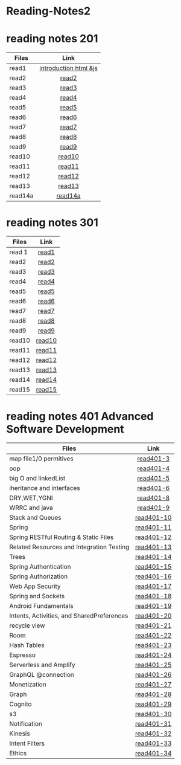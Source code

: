 # Reading-Notes2

# reading notes 201

| Files   |                                      Link                                       |
| ------- | :-----------------------------------------------------------------------------: |
| read1   | [introduction html &js](https://tamara97-b.github.io/reading-notes/read1htmljs) |
| read2   |            [read2](https://tamara97-b.github.io/reading-notes/read2)            |
| read3   |            [read3](https://tamara97-b.github.io/reading-notes/read3)            |
| read4   |            [read4](https://tamara97-b.github.io/reading-notes/read4)            |
| read5   |            [read5](https://tamara97-b.github.io/reading-notes/read5)            |
| read6   |            [read6](https://tamara97-b.github.io/reading-notes/read6)            |
| read7   |            [read7](https://tamara97-b.github.io/reading-notes/read7)            |
| read8   |            [read8](https://tamara97-b.github.io/reading-notes/read8)            |
| read9   |            [read9](https://tamara97-b.github.io/reading-notes/read9)            |
| read10  |           [read10](https://tamara97-b.github.io/reading-notes/read10)           |
| read11  |           [read11](https://tamara97-b.github.io/reading-notes/read11)           |
| read12  |           [read12](https://tamara97-b.github.io/reading-notes/read12)           |
| read13  |           [read13](https://tamara97-b.github.io/reading-notes/read13)           |
| read14a |          [read14a](https://tamara97-b.github.io/reading-notes/read14a)          |

# reading notes 301

| Files  |        Link         |
| ------ | :-----------------: |
| read 1 |  [read1](read1.md)  |
| read2  |  [read2](read2.md)  |
| read3  |  [read3](read3.md)  |
| read4  |  [read4](read4.md)  |
| read5  |  [read5](read5.md)  |
| read6  |  [read6](read6.md)  |
| read7  |  [read7](read7.md)  |
| read8  |  [read8](read8.md)  |
| read9  |  [read9](read9.md)  |
| read10 | [read10](read10.md) |
| read11 | [read11](read11.md) |
| read12 | [read12](read12.md) |
| read13 | [read13](read13.md) |
| read14 | [read14](read14.md) |
| read15 | [read15](read15.md) |

# reading notes 401 Advanced Software Development

| Files                                      |            Link             |
| ------------------------------------------ | :-------------------------: |
| map file1/0 permitives                     |  [read401-3](read401-3.md)  |
| oop                                        |  [read401-4](read401-4.md)  |
| big O and linkedList                       |  [read401-5](read401-5.md)  |
| iheritance and interfaces                  |  [read401-6](read401-6.md)  |
| DRY,WET,YGNI                               |  [read401-8](read401-8.md)  |
| WRRC and java                              |  [read401-9](read401-9.md)  |
| Stack and Queues                           | [read401-10](read401-10.md) |
| Spring                                     | [read401-11](read401-11.md) |
| Spring RESTful Routing & Static Files      | [read401-12](read401-12.md) |
| Related Resources and Integration Testing  | [read401-13](read401-13.md) |
| Trees                                      | [read401-14](read401-14.md) |
| Spring Authentication                      | [read401-15](read401-15.md) |
| Spring Authorization                       | [read401-16](read401-16.md) |
| Web App Security                           | [read401-17](read401-17.md) |
| Spring and Sockets                         | [read401-18](read401-18.md) |
| Android Fundamentals                       | [read401-19](read401-19.md) |
| Intents, Activities, and SharedPreferences | [read401-20](read401-20.md) |
| recycle view                               | [read401-21](read401-21.md) |
| Room                                       | [read401-22](read401-22.md) |
| Hash Tables                                | [read401-23](read401-23.md) |
| Espresso                                   | [read401-24](read401-24.md) |
| Serverless and Amplify                     | [read401-25](read401-25.md) |
| GraphQL @connection                        | [read401-26](read401-26.md) |
| Monetization                               | [read401-27](read401-27.md) |
| Graph                                      | [read401-28](read401-28.md) |
| Cognito                                    | [read401-29](read401-29.md) |
| s3                                         | [read401-30](read401-30.md) |
| Notification                               | [read401-31](read401-31.md) |
| Kinesis                                    | [read401-32](read401-32.md) |
| Intent Filters                             | [read401-33](read401-33.md) |
| Ethics                                     | [read401-34](read401-34.md) |